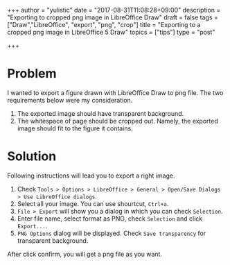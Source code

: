 +++
author = "yulistic"
date = "2017-08-31T11:08:28+09:00"
description = "Exporting to cropped png image in LibreOffice Draw"
draft = false
tags = ["Draw","LibreOffice", "export", "png", "crop"]
title = "Exporting to a cropped png image in LibreOffice 5 Draw"
topics = ["tips"]
type = "post"

+++


# Problem
I wanted to export a figure drawn with LibreOffice Draw to png file.
The two requirements below were my consideration.

1. The exported image should have transparent background.
2. The whitespace of page should be cropped out. Namely, the exported image should fit to the figure it contains.

# Solution
Following instructions will lead you to export a right image.

1. Check `Tools > Options > LibreOffice > General > Open/Save Dialogs > Use LibreOffice dialogs`.
2. Select all your image. You can use shourtcut, `Ctrl+a`.
3. `File > Export` will show you a dialog in which you can check `Selection`.
4. Enter file name, select format as PNG, check `Selection` and click `Export...`.
5. `PNG Options` dialog will be displayed. Check `Save transparency` for transparent background.

After click confirm, you will get a png file as you want.
